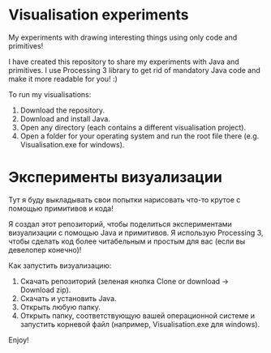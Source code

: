 # Visualisation experiments
My experiments with drawing interesting things using only code and primitives!

I have created this repository to share my experiments with Java and primitives. 
I use Processing 3 library to get rid of mandatory Java code and make it more readable for you! :)

To run my visualisations: 
1. Download the repository.
2. Download and install Java.
3. Open any directory (each contains a different visualisation project).
4. Open a folder for your operating system and run the root file there (e.g. Visualisation.exe for windows).

# Эксперименты визуализации

Тут я буду выкладывать свои попытки нарисовать что-то крутое с помощью примитивов и кода!

Я создал этот репозиторий, чтобы поделиться экспериментами визуализации с помощью Java и примитивов.
Я использую Processing 3, чтобы сделать код более читабельным и простым для вас (если вы девелопер конечно)!

Как запустить визуализацию:
1. Скачать репозиторий (зеленая кнопка Clone or download -> Download zip).
2. Скачать и установить Java.
3. Открыть любую папку.
4. Открыть папку, соответствующую вашей операционной системе и запустить корневой файл (например, Visualisation.exe для windows).

Enjoy!
